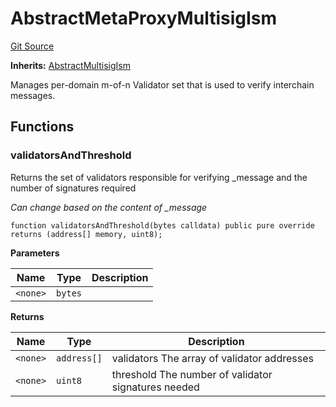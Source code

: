 # AbstractMetaProxyMultisigIsm
[Git Source](https://github.com/hyperlane-xyz/hyperlane-monorepo/blob/60f321f452052881dce4e22999022e11fc117456/contracts/isms/multisig/StaticMultisigIsm.sol)

**Inherits:**
[AbstractMultisigIsm](/contracts/isms/multisig/AbstractMultisigIsm.sol/abstract.AbstractMultisigIsm.md)

Manages per-domain m-of-n Validator set that is used
to verify interchain messages.


## Functions
### validatorsAndThreshold

Returns the set of validators responsible for verifying _message
and the number of signatures required

*Can change based on the content of _message*


```solidity
function validatorsAndThreshold(bytes calldata) public pure override returns (address[] memory, uint8);
```
**Parameters**

|Name|Type|Description|
|----|----|-----------|
|`<none>`|`bytes`||

**Returns**

|Name|Type|Description|
|----|----|-----------|
|`<none>`|`address[]`|validators The array of validator addresses|
|`<none>`|`uint8`|threshold The number of validator signatures needed|


